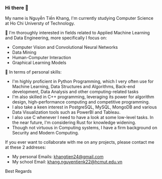 ### Hi there 👋
My name is Nguyễn Tiến Khang, I'm currently studying Computer Science at Ho Chi Universty of Technology. 

🔭 I'm thoroughly interested in fields related to Applied Machine Learning and Data Engineering, more specifically I focus on:
  - Computer Vision and Convolutional Neural Networks
  - Data Mining
  - Human-Computer Interaction
  - Graphical Learning Models


🌱 In terms of personal skills:
  - I'm highly proficient in Python Programming, which I very often use for Machine Learning, Data Structures and Algorithms, Back-end development, Data Analysis and other computing-related tasks
  - I'm also skilled in C++ programming, leveraging its power for algorithm design, high-performance computing and competitive programming.
  - I also take a keen interest in PostgreSQL, MySQL, MongoDB and various Data Visualization tools such as PowerBI and Tableau.
  - I also use C whenever I need to have a look at some low-level tasks. In the near future, I'm  considering Rust for knowledge widening.
  - Though not virtuous in Computing systems, I have a firm background on Security and Modern Computing.
    
If you ever want to collaborate with me on any projects, please contact me at these 2 addreses:
  - My personal Emails: khangtien24@gmail.com 
  - My school Email: khang.nguyentienk22@hcmut.edu.vn

  Best Regards
<!--
**Compscicafe/Compscicafe** is a ✨ _special_ ✨ repository because its `README.md` (this file) appears on your GitHub profile.

Here are some ideas to get you started:

-  I’m currently working on ...
- 🌱 I’m currently learning ...
- 👯 I’m looking to collaborate on ...
- 🤔 I’m looking for help with ...
- 💬 Ask me about ...
- 📫 How to reach me: ...
- 😄 Pronouns: ...
- ⚡ Fun fact: ...
-->
